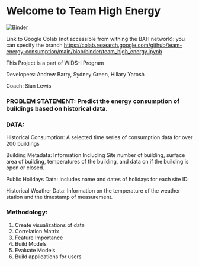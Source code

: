 # Welcome to Team High Energy

[![Binder](https://mybinder.org/badge_logo.svg)](https://mybinder.org/v2/gh/team-energy-consumption/main/binder)

Link to Google Colab (not accessible from withing the BAH network):
you can specify the branch
https://colab.research.google.com/github/team-energy-consumption/main/blob/binder/team_high_energy.ipynb


This Project is a part of WiDS-I Program

Developers: Andrew Barry, Sydney Green, Hillary Yarosh

Coach: Sian Lewis

### PROBLEM STATEMENT: Predict the energy consumption of buildings based on historical data. 

### DATA: 

Historical Consumption: A selected time series of consumption data for over 200 buildings

Building Metadata: Information Including Site number of building, surface area of building, temperatures of the building, and data on if the building is open or closed.

Public Holidays Data: Includes name and dates of holidays for each site ID.

Historical Weather Data: Information on the temperature of the weather station and the timestamp of measurement. 


### Methodology:

1. Create visualizations of data
2. Correlation Matrix
3. Feature Importance
4. Build Models
5. Evaluate Models
6. Build applications for users

